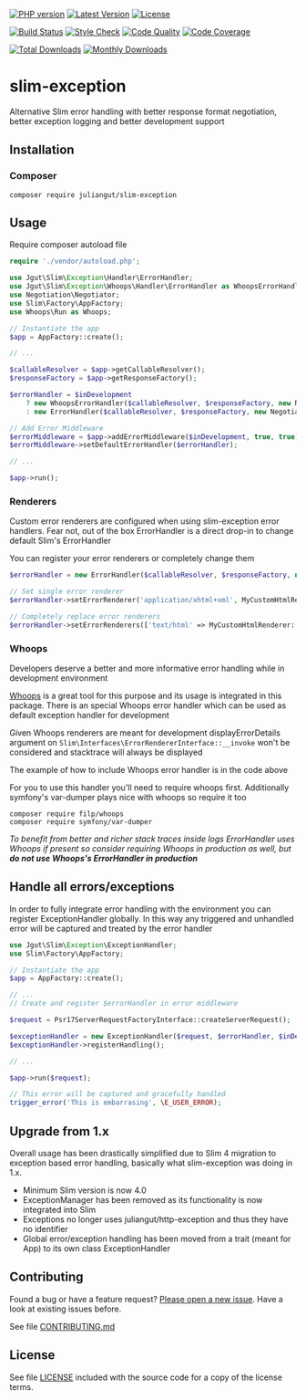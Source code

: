 [![PHP version](https://img.shields.io/badge/PHP-%3E%3D7.1-8892BF.svg?style=flat-square)](http://php.net)
[![Latest Version](https://img.shields.io/packagist/v/juliangut/slim-exception.svg?style=flat-square)](https://packagist.org/packages/juliangut/slim-exception)
[![License](https://img.shields.io/github/license/juliangut/slim-exception.svg?style=flat-square)](https://github.com/juliangut/slim-exception/blob/master/LICENSE)

[![Build Status](https://img.shields.io/travis/juliangut/slim-exception.svg?style=flat-square)](https://travis-ci.org/juliangut/slim-exception)
[![Style Check](https://styleci.io/repos/98827578/shield)](https://styleci.io/repos/98827578)
[![Code Quality](https://img.shields.io/scrutinizer/g/juliangut/slim-exception.svg?style=flat-square)](https://scrutinizer-ci.com/g/juliangut/slim-exception)
[![Code Coverage](https://img.shields.io/coveralls/juliangut/slim-exception.svg?style=flat-square)](https://coveralls.io/github/juliangut/slim-exception)

[![Total Downloads](https://img.shields.io/packagist/dt/juliangut/slim-exception.svg?style=flat-square)](https://packagist.org/packages/juliangut/slim-exception/stats)
[![Monthly Downloads](https://img.shields.io/packagist/dm/juliangut/slim-exception.svg?style=flat-square)](https://packagist.org/packages/juliangut/slim-exception/stats)

# slim-exception

Alternative Slim error handling with better response format negotiation, better exception logging and better development support

## Installation

### Composer

```
composer require juliangut/slim-exception
```

## Usage

Require composer autoload file

```php
require './vendor/autoload.php';

use Jgut\Slim\Exception\Handler\ErrorHandler;
use Jgut\Slim\Exception\Whoops\Handler\ErrorHandler as WhoopsErrorHandler;
use Negotiation\Negotiator;
use Slim\Factory\AppFactory;
use Whoops\Run as Whoops;

// Instantiate the app
$app = AppFactory::create();

// ...

$callableResolver = $app->getCallableResolver();
$responseFactory = $app->getResponseFactory();

$errorHandler = $inDevelopment
    ? new WhoopsErrorHandler($callableResolver, $responseFactory, new Negotiator(), new Whoops())
    : new ErrorHandler($callableResolver, $responseFactory, new Negotiator());

// Add Error Middleware
$errorMiddleware = $app->addErrorMiddleware($inDevelopment, true, true);
$errorMiddleware->setDefaultErrorHandler($errorHandler);

// ...

$app->run();
```

### Renderers

Custom error renderers are configured when using slim-exception error handlers. Fear not, out of the box ErrorHandler is a direct drop-in to change default Slim's ErrorHandler

You can register your error renderers or completely change them

```php
$errorHandler = new ErrorHandler($callableResolver, $responseFactory, new Negotiator());

// Set single error renderer
$errorHandler->setErrorRenderer('application/xhtml+xml', MyCustomHtmlRenderer::class);

// Completely replace error renderers
$errorHandler->setErrorRenderers(['text/html' => MyCustomHtmlRenderer::class]);
``` 

### Whoops

Developers deserve a better and more informative error handling while in development environment

[Whoops](https://github.com/filp/whoops) is a great tool for this purpose and its usage is integrated in this package. There is an special Whoops error handler which can be used as default exception handler for development

Given Whoops renderers are meant for development displayErrorDetails argument on `Slim\Interfaces\ErrorRendererInterface::__invoke` won't be considered and stacktrace will always be displayed

The example of how to include Whoops error handler is in the code above

For you to use this handler you'll need to require whoops first. Additionally symfony's var-dumper plays nice with whoops so require it too

```
composer require filp/whoops
composer require symfony/var-dumper
```

_To benefit from better and richer stack traces inside logs ErrorHandler uses Whoops if present so consider requiring Whoops in production as well, but **do not use Whoops's ErrorHandler in production**_

## Handle all errors/exceptions

In order to fully integrate error handling with the environment you can register ExceptionHandler globally. In this way any triggered and unhandled error will be captured and treated by the error handler

```php
use Jgut\Slim\Exception\ExceptionHandler;
use Slim\Factory\AppFactory;

// Instantiate the app
$app = AppFactory::create();

// ...
// Create and register $errorHandler in error middleware

$request = Psr17ServerRequestFactoryInterface::createServerRequest();

$exceptionHandler = new ExceptionHandler($request, $errorHandler, $inDevelopment, true, true);
$exceptionHandler->registerHandling();

// ...

$app->run($request);

// This error will be captured and gracefully handled
trigger_error('This is embarrasing', \E_USER_ERROR);
```

## Upgrade from 1.x

Overall usage has been drastically simplified due to Slim 4 migration to exception based error handling, basically what slim-exception was doing in 1.x.

* Minimum Slim version is now 4.0
* ExceptionManager has been removed as its functionality is now integrated into Slim
* Exceptions no longer uses juliangut/http-exception and thus they have no identifier
* Global error/exception handling has been moved from a trait (meant for App) to its own class ExceptionHandler

## Contributing

Found a bug or have a feature request? [Please open a new issue](https://github.com/juliangut/slim-exception/issues). Have a look at existing issues before.

See file [CONTRIBUTING.md](https://github.com/juliangut/slim-exception/blob/master/CONTRIBUTING.md)

## License

See file [LICENSE](https://github.com/juliangut/slim-exception/blob/master/LICENSE) included with the source code for a copy of the license terms.
